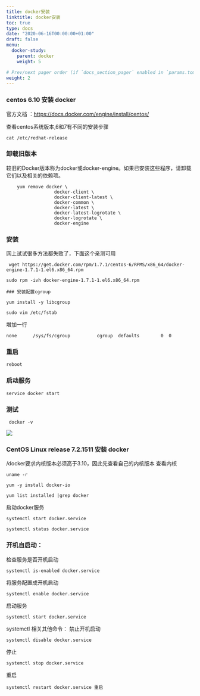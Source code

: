 ```yaml
---
title: docker安装
linktitle: docker安装
toc: true
type: docs
date: "2020-06-16T00:00:00+01:00"
draft: false
menu:
  docker-study:
    parent: docker
    weight: 5

# Prev/next pager order (if `docs_section_pager` enabled in `params.toml`)
weight: 2
---
```




### centos 6.10   安装 docker



官方文档 ：https://docs.docker.com/engine/install/centos/



查看centos系统版本,6和7有不同的安装步骤

```shell
cat /etc/redhat-release
```



### 卸载旧版本
较旧的Docker版本称为docker或docker-engine。如果已安装这些程序，请卸载它们以及相关的依赖项。

```shell
    yum remove docker \
                  docker-client \
                  docker-client-latest \
                  docker-common \
                  docker-latest \
                  docker-latest-logrotate \
                  docker-logrotate \
                  docker-engine

```
### 安装
网上试试很多方法都失败了，下面这个亲测可用

```shell
 wget https://get.docker.com/rpm/1.7.1/centos-6/RPMS/x86_64/docker-engine-1.7.1-1.el6.x86_64.rpm 
```
```shell
sudo rpm -ivh docker-engine-1.7.1-1.el6.x86_64.rpm 
```
```shell
### 安装配置cgroup
```
```shell
yum install -y libcgroup
```
```shell
sudo vim /etc/fstab
```

 增加一行
```shell
none      /sys/fs/cgroup          cgroup  defaults        0  0
```
### 重启
```shell
reboot
```
### 启动服务
```shell
service docker start
```

### 测试
```shell
 docker -v
```

![](/img/linux/17.jpg)


###  CentOS Linux release 7.2.1511   安装 docker
/docker要求内核版本必须高于3.10，因此先查看自己的内核版本
查看内核


```shell
uname -r
```

```shell
yum -y install docker-io
```
```shell
yum list installed |grep docker
```
启动docker服务
```shell
systemctl start docker.service 
```
```shell
systemctl status docker.service 
```

### 开机自启动：
检查服务是否开机启动
```shell
systemctl is-enabled docker.service 
```
将服务配置成开机启动
```shell
systemctl enable docker.service 
```
启动服务
```shell
systemctl start docker.service 
```
 

systemctl 相关其他命令：
禁止开机启动
```shell
systemctl disable docker.service 
```
 停止
```shell
systemctl stop docker.service
```
重启
```shell
systemctl restart docker.service 重启
```